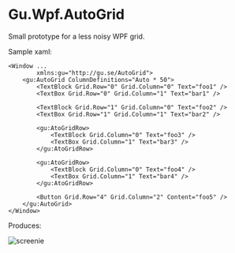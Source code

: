 # Gu.Wpf.AutoGrid

Small prototype for a less noisy WPF grid.

Sample xaml:

```xaml
<Window ...
        xmlns:gu="http://gu.se/AutoGrid">
    <gu:AutoGrid ColumnDefinitions="Auto * 50">
        <TextBlock Grid.Row="0" Grid.Column="0" Text="foo1" />
        <TextBox Grid.Row="0" Grid.Column="1" Text="bar1" />

        <TextBlock Grid.Row="1" Grid.Column="0" Text="foo2" />
        <TextBox Grid.Row="1" Grid.Column="1" Text="bar2" />

        <gu:AtoGridRow>
            <TextBlock Grid.Column="0" Text="foo3" />
            <TextBox Grid.Column="1" Text="bar3" />
        </gu:AtoGridRow>

        <gu:AtoGridRow>
            <TextBlock Grid.Column="0" Text="foo4" />
            <TextBox Grid.Column="1" Text="bar4" />
        </gu:AtoGridRow>

        <Button Grid.Row="4" Grid.Column="2" Content="foo5" />
    </gu:AutoGrid>
</Window>
```

Produces:

![screenie](http://i.imgur.com/RufwoSf.png)
